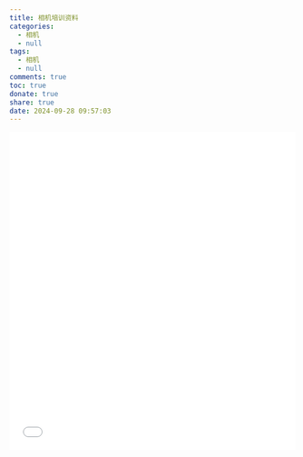 ```yaml
---
title: 相机培训资料
categories:
  - 相机
  - null
tags:
  - 相机
  - null
comments: true
toc: true
donate: true
share: true
date: 2024-09-28 09:57:03
---
```


<iframe src="相机培训资料.pdf"
        style="border: none; width: 100%; height: 560px;scrolling: no"></iframe>